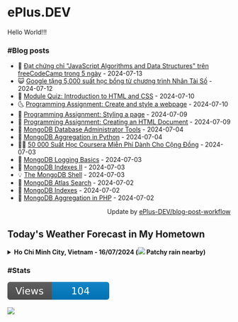 # ePlus.DEV

Hello World!!!

### #Blog posts

- 🧰 [Đạt chứng chỉ &quot;JavaScript Algorithms and Data Structures&quot; trên freeCodeCamp trong 5 ngày](https://eplus.dev/dat-chung-chi-javascript-algorithms-and-data-structures-tren-freecodecamp-trong-5-ngay) - 2024-07-13 
- 😺 [Google tặng 5,000 suất học bổng từ chương trình Nhân Tài Số](https://eplus.dev/google-tang-5000-suat-hoc-bong-tu-chuong-trinh-nhan-tai-so) - 2024-07-12 
- 🗽 [Module Quiz: Introduction to HTML and CSS](https://eplus.dev/module-quiz-introduction-to-html-and-css) - 2024-07-10 
- 🌜 [Programming Assignment: Create and style a webpage](https://eplus.dev/programming-assignment-create-and-style-a-webpage) - 2024-07-10 
- 📝 [Programming Assignment: Styling a page](https://eplus.dev/programming-assignment-styling-a-page) - 2024-07-09 
- 🚀 [Programming Assignment: Creating an HTML Document](https://eplus.dev/programming-assignment-creating-an-html-document) - 2024-07-09 
- 💼 [MongoDB Database Administrator Tools](https://eplus.dev/mongodb-database-administrator-tools) - 2024-07-04 
- 🦣 [MongoDB Aggregation in Python](https://eplus.dev/mongodb-aggregation-in-python) - 2024-07-04 
- 👨‍🏫 [50 000 Suất Học Coursera Miễn Phí Dành Cho Cộng Đồng](https://eplus.dev/50-000-suat-hoc-coursera-mien-phi-danh-cho-cong-dong) - 2024-07-03 
- 🔭 [MongoDB Logging Basics](https://eplus.dev/mongodb-logging-basics) - 2024-07-03 
- 🤡 [MongoDB Indexes II](https://eplus.dev/mongodb-indexes-ii) - 2024-07-03 
- 💡 [The MongoDB Shell](https://eplus.dev/the-mongodb-shell) - 2024-07-03 
- 🦣 [MongoDB Atlas Search](https://eplus.dev/mongodb-atlas-search) - 2024-07-02 
- 💪 [MongoDB Indexes](https://eplus.dev/mongodb-indexes) - 2024-07-02 
- 🤡 [MongoDB Aggregation in PHP](https://eplus.dev/mongodb-aggregation-in-php) - 2024-07-02 


<div align="right">
    Update by <a target="_blank" href="https://github.com/ePlus-DEV/blog-post-workflow">ePlus-DEV/blog-post-workflow</a>
</div>


## Today's Weather Forecast in My Hometown



<details>
    <summary><b>Ho Chi Minh City, Vietnam - 16/07/2024 (<img src="https://cdn.weatherapi.com/weather/64x64/day/176.png" width="25" /> Patchy rain nearby)</b>
    </summary>

    
<table>
    <tr>
        <th>Hour</th>
        <td>00:00</td><td>01:00</td><td>02:00</td><td>03:00</td><td>04:00</td><td>05:00</td><td>06:00</td><td>07:00</td><td>08:00</td><td>09:00</td><td>10:00</td><td>11:00</td><td>12:00</td><td>13:00</td><td>14:00</td><td>15:00</td><td>16:00</td><td>17:00</td><td>18:00</td><td>19:00</td><td>20:00</td><td>21:00</td><td>22:00</td><td>23:00</td>
    </tr>
    <tr>
        <th>Weather</th>
        <td><img src="https://cdn.weatherapi.com/weather/64x64/night/116.png"></img></td><td><img src="https://cdn.weatherapi.com/weather/64x64/night/116.png"></img></td><td><img src="https://cdn.weatherapi.com/weather/64x64/night/116.png"></img></td><td><img src="https://cdn.weatherapi.com/weather/64x64/night/143.png"></img></td><td><img src="https://cdn.weatherapi.com/weather/64x64/night/116.png"></img></td><td><img src="https://cdn.weatherapi.com/weather/64x64/night/143.png"></img></td><td><img src="https://cdn.weatherapi.com/weather/64x64/day/176.png"></img></td><td><img src="https://cdn.weatherapi.com/weather/64x64/day/266.png"></img></td><td><img src="https://cdn.weatherapi.com/weather/64x64/day/353.png"></img></td><td><img src="https://cdn.weatherapi.com/weather/64x64/day/293.png"></img></td><td><img src="https://cdn.weatherapi.com/weather/64x64/day/353.png"></img></td><td><img src="https://cdn.weatherapi.com/weather/64x64/day/263.png"></img></td><td><img src="https://cdn.weatherapi.com/weather/64x64/day/176.png"></img></td><td><img src="https://cdn.weatherapi.com/weather/64x64/day/263.png"></img></td><td><img src="https://cdn.weatherapi.com/weather/64x64/day/176.png"></img></td><td><img src="https://cdn.weatherapi.com/weather/64x64/day/200.png"></img></td><td><img src="https://cdn.weatherapi.com/weather/64x64/day/116.png"></img></td><td><img src="https://cdn.weatherapi.com/weather/64x64/day/116.png"></img></td><td><img src="https://cdn.weatherapi.com/weather/64x64/day/116.png"></img></td><td><img src="https://cdn.weatherapi.com/weather/64x64/night/116.png"></img></td><td><img src="https://cdn.weatherapi.com/weather/64x64/night/302.png"></img></td><td><img src="https://cdn.weatherapi.com/weather/64x64/night/176.png"></img></td><td><img src="https://cdn.weatherapi.com/weather/64x64/night/116.png"></img></td><td><img src="https://cdn.weatherapi.com/weather/64x64/night/122.png"></img></td>
    </tr>
    <tr>
        <th>Condition</th>
        <td width="200px">Partly Cloudy </td><td width="200px">Partly Cloudy </td><td width="200px">Partly Cloudy </td><td width="200px">Mist</td><td width="200px">Partly Cloudy </td><td width="200px">Mist</td><td width="200px">Patchy rain nearby</td><td width="200px">Light drizzle</td><td width="200px">Light rain shower</td><td width="200px">Patchy light rain</td><td width="200px">Light rain shower</td><td width="200px">Patchy light drizzle</td><td width="200px">Patchy rain nearby</td><td width="200px">Patchy light drizzle</td><td width="200px">Patchy rain nearby</td><td width="200px">Thundery outbreaks in nearby</td><td width="200px">Partly Cloudy </td><td width="200px">Partly Cloudy </td><td width="200px">Partly Cloudy </td><td width="200px">Partly Cloudy </td><td width="200px">Moderate rain</td><td width="200px">Patchy rain nearby</td><td width="200px">Partly Cloudy </td><td width="200px">Overcast </td>
    </tr>
    <tr>
        <th>Temperature</th>
        <td>24.9 °C</td><td>24.7 °C</td><td>24.6 °C</td><td>24.4 °C</td><td>24.3 °C</td><td>24.2 °C</td><td>24.4 °C</td><td>25.6 °C</td><td>26.7 °C</td><td>26.8 °C</td><td>28.5 °C</td><td>29.2 °C</td><td>29.4 °C</td><td>28.2 °C</td><td>28 °C</td><td>27.5 °C</td><td>26.2 °C</td><td>26.8 °C</td><td>26.5 °C</td><td>25.8 °C</td><td>26.1 °C</td><td>25.7 °C</td><td>25.6 °C</td><td>25.3 °C</td>
    </tr>
    <tr>
        <th>Wind</th>
        <td>9 kph</td><td>9 kph</td><td>6.1 kph</td><td>4.7 kph</td><td>4.3 kph</td><td>5.8 kph</td><td>1.8 kph</td><td>3.6 kph</td><td>6.1 kph</td><td>10.4 kph</td><td>15.8 kph</td><td>19.8 kph</td><td>21.2 kph</td><td>16.9 kph</td><td>16.6 kph</td><td>18 kph</td><td>19.8 kph</td><td>19.8 kph</td><td>15.8 kph</td><td>12.2 kph</td><td>6.1 kph</td><td>11.2 kph</td><td>13 kph</td><td>11.5 kph</td>
    </tr>
</table>


<div align="right">
    Updated at: 2024-07-16T13:26:18Z - by <a target="_blank"
        href="https://github.com/ePlus-DEV/weather-forecast">ePlus-DEV/weather-forecast</a>
</div>
</details>


### #Stats

[![Image of counter](https://github.com/ePlus-DEV/view-counter/blob/main/svg/685088620/badge.svg)](https://github.com/ePlus-DEV/view-counter/blob/main/readme/685088620/week.md)

![](https://komarev.com/ghpvc/?username=ePlus-DEV&style=for-the-badge)
